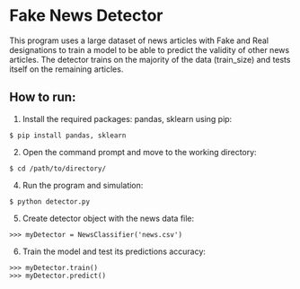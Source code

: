 # Fake News Detector
This program uses a large dataset of news articles with Fake and Real designations to train a model to be able to predict the validity of other news articles. The detector trains on the majority of the data (train_size) and tests itself on the remaining articles. 

## How to run:
1. Install the required packages: pandas, sklearn using pip:
```
$ pip install pandas, sklearn
```
2. Open the command prompt and move to the working directory:
```
$ cd /path/to/directory/
```
4.  Run the program and simulation:
```
$ python detector.py
```
5. Create detector object with the news data file:
```
>>> myDetector = NewsClassifier('news.csv')
```
6. Train the model and test its predictions accuracy:
```
>>> myDetector.train()
>>> myDetector.predict()
```
